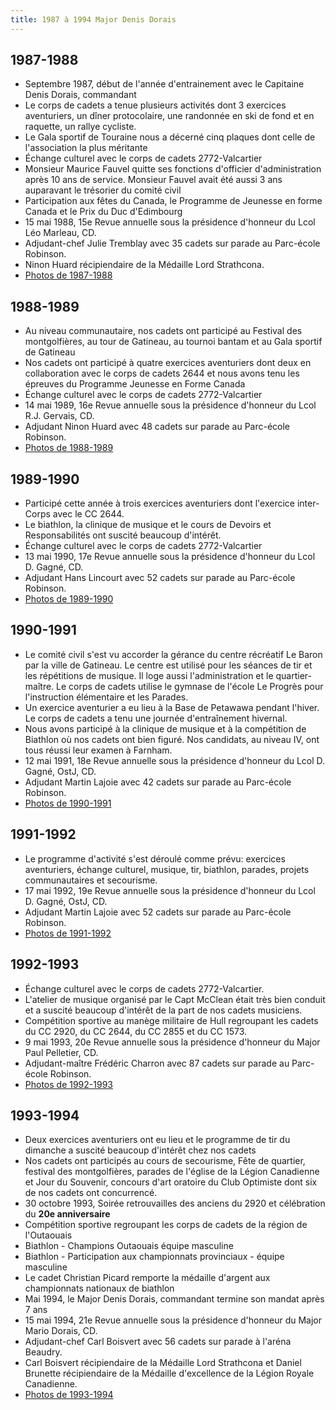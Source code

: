 ```yaml
---
title: 1987 à 1994 Major Denis Dorais
---
```


## 1987-1988

* Septembre 1987, début de l'année d'entrainement avec le Capitaine Denis Dorais, commandant
* Le corps de cadets a tenue plusieurs activités dont 3 exercices aventuriers, un dîner protocolaire, une randonnée en ski de fond et en raquette, un rallye cycliste.
* Le Gala sportif de Touraine nous a décerné cinq plaques dont celle de l'association la plus méritante
* Échange culturel avec le corps de cadets 2772-Valcartier
* Monsieur Maurice Fauvel quitte ses fonctions d'officier d'administration après 10 ans de service. Monsieur Fauvel avait été aussi 3 ans auparavant le trésorier du comité civil
* Participation aux fêtes du Canada, le Programme de Jeunesse en forme Canada et le Prix du Duc d'Edimbourg
* 15 mai 1988, 15e Revue annuelle sous la présidence d'honneur du Lcol Léo Marleau, CD.
* Adjudant-chef Julie Tremblay avec 35 cadets sur parade au Parc-école Robinson.
* Ninon Huard récipiendaire de la Médaille Lord Strathcona.
* [Photos de 1987-1988](https://photos.app.goo.gl/HGJd31GSJawd6nw19)

## 1988-1989

* Au niveau communautaire, nos cadets ont participé au Festival des montgolfières, au tour de Gatineau, au tournoi bantam et au Gala sportif de Gatineau
* Nos cadets ont participé à quatre exercices aventuriers dont deux en collaboration avec le corps de cadets 2644 et nous avons tenu les épreuves du Programme Jeunesse en Forme Canada
* Échange culturel avec le corps de cadets 2772-Valcartier
* 14 mai 1989, 16e Revue annuelle sous la présidence d'honneur du Lcol R.J. Gervais, CD.
* Adjudant Ninon Huard avec 48 cadets sur parade au Parc-école Robinson.
* [Photos de 1988-1989](https://photos.app.goo.gl/wNdxgae7TGAwUXur8)

## 1989-1990

* Participé cette année à trois exercices aventuriers dont l'exercice inter-Corps avec le CC 2644.
* Le biathlon, la clinique de musique et le cours de Devoirs et Responsabilités ont suscité beaucoup d'intérêt.
* Échange culturel avec le corps de cadets 2772-Valcartier
* 13 mai 1990, 17e Revue annuelle sous la présidence d'honneur du Lcol D. Gagné, CD.
* Adjudant Hans Lincourt avec 52 cadets sur parade au Parc-école Robinson.
* [Photos de 1989-1990](https://photos.app.goo.gl/Wsigo8PUEPydw5Ms6)

## 1990-1991

* Le comité civil s'est vu accorder la gérance du centre récréatif Le Baron par la ville de Gatineau. Le centre est utilisé pour les séances de tir et les répétitions de musique. Il loge aussi l'administration et le quartier-maître. Le corps de cadets utilise le gymnase de l'école Le Progrès pour l'instruction élémentaire et les Parades.
* Un exercice aventurier a eu lieu à la Base de Petawawa pendant l'hiver. Le corps de cadets a tenu une journée d'entraînement hivernal.
* Nous avons participé à la clinique de musique et à la compétition de Biathlon où nos cadets ont bien figuré. Nos candidats, au niveau IV, ont tous réussi leur examen à Farnham.
* 12 mai 1991, 18e Revue annuelle sous la présidence d'honneur du Lcol D. Gagné, OstJ, CD.
* Adjudant Martin Lajoie avec 42 cadets sur parade au Parc-école Robinson.
* [Photos de 1990-1991](https://photos.app.goo.gl/DDG3Z1cVDEtc5DGQ7)

## 1991-1992

* Le programme d'activité s'est déroulé comme prévu: exercices aventuriers, échange culturel, musique, tir, biathlon, parades, projets communautaires et secourisme.
* 17 mai 1992, 19e Revue annuelle sous la présidence d'honneur du Lcol D. Gagné, OstJ, CD.
* Adjudant Martin Lajoie avec 52 cadets sur parade au Parc-école Robinson.
* [Photos de 1991-1992](https://photos.app.goo.gl/WiTMVUkBiu4WzSgn7)

## 1992-1993

* Échange culturel avec le corps de cadets 2772-Valcartier.
* L'atelier de musique organisé par le Capt McClean était très bien conduit et a suscité beaucoup d'intérêt de la part de nos cadets musiciens.
* Compétition sportive au manège militaire de Hull regroupant les cadets du CC 2920, du CC 2644, du CC 2855 et du CC 1573.
* 9 mai 1993, 20e Revue annuelle sous la présidence d'honneur du Major Paul Pelletier, CD.
* Adjudant-maître Frédéric Charron avec 87 cadets sur parade au Parc-école Robinson.
* [Photos de 1992-1993](https://photos.app.goo.gl/KDH8j531hbLD484e8)

## 1993-1994

* Deux exercices aventuriers ont eu lieu et le programme de tir du dimanche a suscité beaucoup d'intérêt chez nos cadets
* Nos cadets ont participés au cours de secourisme, Fête de quartier, festival des montgolfières, parades de l'église de la Légion Canadienne et Jour du Souvenir, concours d'art oratoire du Club Optimiste dont six de nos cadets ont concurrencé.
* 30 octobre 1993, Soirée retrouvailles des anciens du 2920 et célébration du **20e anniversaire**
* Compétition sportive regroupant les corps de cadets de la région de l'Outaouais
* Biathlon - Champions Outaouais équipe masculine
* Biathlon - Participation aux championnats provinciaux - équipe masculine
* Le cadet Christian Picard remporte la médaille d'argent aux championnats nationaux de biathlon
* Mai 1994, le Major Denis Dorais, commandant termine son mandat après 7 ans
* 15 mai 1994, 21e Revue annuelle sous la présidence d'honneur du Major Mario Dorais, CD.
* Adjudant-chef Carl Boisvert avec 56 cadets sur parade à l'aréna Beaudry.
* Carl Boisvert récipiendaire de la Médaille Lord Strathcona et Daniel Brunette récipiendaire de la Médaille d'excellence de la Légion Royale Canadienne.
* [Photos de 1993-1994](https://photos.app.goo.gl/N2No748oWQkmRjj79)